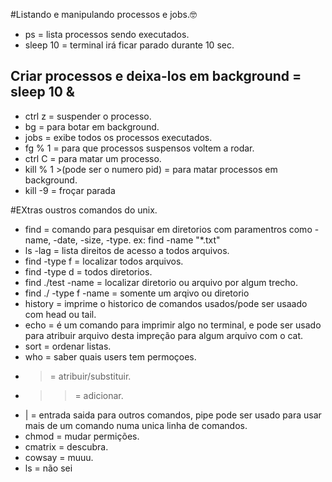 #Listando e manipulando processos e jobs.:nerd_face:
- ps = lista processos sendo executados.
- sleep 10 = terminal irá ficar parado durante 10 sec.
## Criar processos e deixa-los em background = sleep 10 &
- ctrl z = suspender o processo.
- bg = para botar em background.
- jobs = exibe todos os processos executados.
- fg % 1 = para que processos suspensos voltem a rodar.
- ctrl C = para matar um processo.
- kill % 1 >(pode ser o numero pid) = para matar processos em background.
- kill -9 = froçar parada

#EXtras oustros comandos do unix.
- find = comando para pesquisar em diretorios com paramentros como -name, -date, -size, -type. ex: find -name "*.txt"
- ls -lag = lista direitos de acesso a todos arquivos.
- find -type f = localizar todos arquivos.
- find -type d = todos diretorios.
- find ./test -name = localizar diretorio ou arquivo por algum trecho.
- find ./ -type f -name = somente um arqivo ou diretorio
- history = imprime o historico de comandos usados/pode ser usaado com head ou tail.
- echo = é um comando para imprimir algo no terminal, e pode ser usado para atribuir arquivo desta impreção para algum arquivo com o cat.
- sort = ordenar listas.
- who = saber quais users tem permoçoes.
- > = atribuir/substituir.
- >> = adicionar.
- | = entrada saida para outros comandos, pipe pode ser usado para usar mais de um comando numa unica linha de comandos.
- chmod = mudar permições.
- cmatrix = descubra.
- cowsay = muuu.
- ls = não sei
